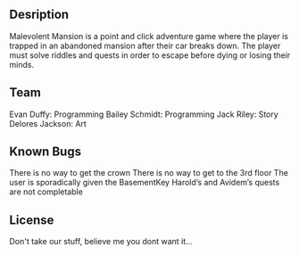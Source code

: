 ## Desription

Malevolent Mansion is a point and click adventure game where the player is trapped in an abandoned mansion after their car breaks down. The player must solve riddles and quests in order to escape before dying or losing their minds.

## Team

Evan Duffy: Programming
Bailey Schmidt: Programming
Jack Riley: Story
Delores Jackson: Art

## Known Bugs

There is no way to get the crown
There is no way to get to the 3rd floor
The user is sporadically given the BasementKey
Harold’s and Avidem’s quests are not completable

## License

Don't take our stuff, believe me you dont want it...
